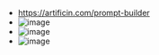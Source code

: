 - https://artificin.com/prompt-builder
- ![image](https://github.com/ddm21/linkyard/assets/98445934/0148588a-e1fb-4203-9901-a3d939c0f52a)
- ![image](https://github.com/ddm21/linkyard/assets/98445934/2cc634b9-b1db-40a0-8cb4-9998358750d0)
- ![image](https://github.com/ddm21/linkyard/assets/98445934/4c86842c-07fd-4619-9bc9-c9eff834f715)

